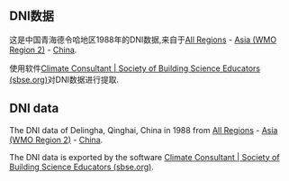 ## DNI数据

这是中国青海德令哈地区1988年的DNI数据,来自于[All Regions](https://energyplus.net/weather) - [Asia (WMO Region 2)](https://energyplus.net/weather-region/asia_wmo_region_2) - [China](https://energyplus.net/weather-region/asia_wmo_region_2/CHN).

使用软件[Climate Consultant | Society of Building Science Educators (sbse.org)](https://www.sbse.org/resources/climate-consultant)对DNI数据进行提取.

## DNI data

The DNI data of Delingha, Qinghai, China in 1988 from [All Regions](https://energyplus.net/weather) - [Asia (WMO Region 2)](https://energyplus.net/weather-region/asia_wmo_region_2) - [China](https://energyplus.net/weather-region/asia_wmo_region_2/CHN).

The DNI data is exported by the software [Climate Consultant | Society of Building Science Educators (sbse.org)](https://www.sbse.org/resources/climate-consultant).
